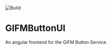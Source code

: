 ![Build](https://github.com/TAMULib/GIFMButtonUI/workflows/Build/badge.svg)

# GIFMButtonUI
An angular frontend for the GIFM Button Service.

